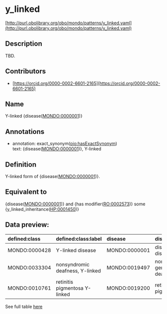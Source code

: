 # y_linked 

[http://purl.obolibrary.org/obo/mondo/patterns/y_linked.yaml](http://purl.obolibrary.org/obo/mondo/patterns/y_linked.yaml)
## Description 

TBD.
## Contributors 
* [https://orcid.org/0000-0002-6601-2165](https://orcid.org/0000-0002-6601-2165) 
## Name 

Y-linked {disease\([MONDO:0000001](http://purl.obolibrary.org/obo/MONDO_0000001)\)}

## Annotations 

* annotation: exact_synonym\([oio:hasExactSynonym](http://purl.obolibrary.org/obo/oio_hasExactSynonym)\)  
text: {disease\([MONDO:0000001](http://purl.obolibrary.org/obo/MONDO_0000001)\)}, Y-linked

## Definition 

Y-linked form of {disease\([MONDO:0000001](http://purl.obolibrary.org/obo/MONDO_0000001)\)}.

## Equivalent to 

{disease\([MONDO:0000001](http://purl.obolibrary.org/obo/MONDO_0000001)\)} and {has modifier\([RO:0002573](http://purl.obolibrary.org/obo/RO_0002573)\)} some {y_linked_inheritance\([HP:0001450](http://purl.obolibrary.org/obo/HP_0001450)\)}

## Data preview: 
| defined:class                                | defined:class:label             | disease                                      | disease:label                 |
|:---------------------------------------------|:--------------------------------|:---------------------------------------------|:------------------------------|
| MONDO:0000428 | Y-linked disease                | MONDO:0000001 | disease or disorder           |
| MONDO:0033304 | nonsyndromic deafness, Y-linked | MONDO:0019497 | nonsyndromic genetic deafness |
| MONDO:0010761 | retinitis pigmentosa Y-linked   | MONDO:0019200 | retinitis pigmentosa          |

See full table [here](https://github.com/monarch-initiative/mondo/blob/master/src/patterns/data/matches/y_linked.tsv) 
